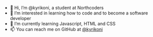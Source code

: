 - 👋 Hi, I’m @kyrikoni, a student at Northcoders
- 👀 I’m interested in learning how to code and to become a software developer
- 🌱 I’m currently learning Javascript, HTML and CSS
- 📫 You can reach me on GitHub at [@kyrikoni](https://github.com/kyrikoni)

<!---
kyrikoni/kyrikoni is a ✨ special ✨ repository because its `README.md` (this file) appears on your GitHub profile.
You can click the Preview link to take a look at your changes.
--->
